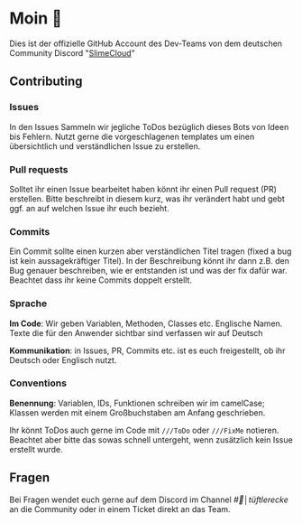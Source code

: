 # Moin 👋
Dies ist der offizielle GitHub Account des Dev-Teams von dem deutschen Community Discord "[SlimeCloud](https://discord.gg/slimecloud)"


## Contributing

### Issues

In den Issues Sammeln wir jegliche ToDos bezüglich dieses Bots von Ideen bis Fehlern. Nutzt gerne die vorgeschlagenen templates um einen übersichtlich und verständlichen Issue zu erstellen.

### Pull requests

Solltet ihr einen Issue bearbeitet haben könnt ihr einen Pull request (PR) erstellen. Bitte beschreibt in diesem kurz, was ihr verändert habt und gebt ggf. an auf welchen Issue ihr euch bezieht.

### Commits

Ein Commit sollte einen kurzen aber verständlichen Titel tragen (fixed a bug ist kein aussagekräftiger Titel). In der Beschreibung könnt ihr dann z.B. den Bug genauer beschreiben, wie er entstanden ist und was der fix dafür war.
Beachtet dass ihr keine Commits doppelt erstellt.

### Sprache

**Im Code**: Wir geben Variablen, Methoden, Classes etc. Englische Namen. Texte die für den Anwender sichtbar sind verfassen wir auf Deutsch

**Kommunikation**: in Issues, PR, Commits etc. ist es euch freigestellt, ob ihr Deutsch oder Englisch nutzt.

### Conventions

**Benennung**: Variablen, IDs, Funktionen schreiben wir im camelCase; Klassen werden mit einem Großbuchstaben am Anfang geschrieben.

Ihr könnt ToDos auch gerne im Code mit `///ToDo` oder `///FixMe` notieren. Beachtet aber bitte das sowas schnell untergeht, wenn zusätzlich kein Issue erstellt wurde.

## Fragen

Bei Fragen wendet euch gerne auf dem Discord im Channel *#👾│tüftlerecke* an die Community oder in einem Ticket direkt an das Team.
